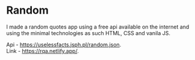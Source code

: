 # Random 
I made a random quotes app using a free api available on the internet and using the minimal technologies as such HTML, CSS and vanila JS.

Api - https://uselessfacts.jsph.pl/random.json. </br>
Link - https://rqa.netlify.app/.
